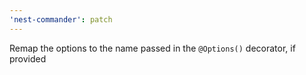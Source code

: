 ```yaml
---
'nest-commander': patch
---
```


Remap the options to the name passed in the `@Options()` decorator, if provided
